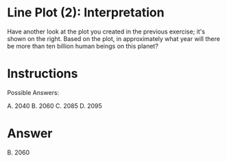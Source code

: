 # Line Plot (2): Interpretation

Have another look at the plot you created in the previous exercise; it's shown on the right. Based on the plot, in approximately what year will there be more than ten billion human beings on this planet?

# Instructions

Possible Answers:

A. 2040
B. 2060
C. 2085
D. 2095

# Answer
B. 2060
